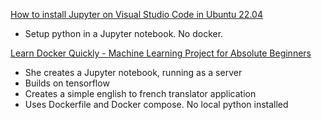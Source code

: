 
[How to install Jupyter on Visual Studio Code in Ubuntu 22.04](https://www.youtube.com/watch?v=lUkjwLGVBI8)
- Setup python in a Jupyter notebook.  No docker. 


[Learn Docker Quickly - Machine Learning Project for Absolute Beginners](https://www.youtube.com/watch?v=-l7YocEQtA0)
- She creates a Jupyter notebook, running as a server
- Builds on tensorflow
- Creates a simple english to french translator application
- Uses Dockerfile and Docker compose.  No local python installed


